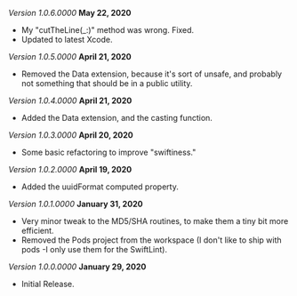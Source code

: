 *Version 1.0.6.0000* **May 22, 2020**
- My "cutTheLine(_:)" method was wrong. Fixed.
- Updated to latest Xcode.

*Version 1.0.5.0000* **April 21, 2020**
- Removed the Data extension, because it's sort of unsafe, and probably not something that should be in a public utility.

*Version 1.0.4.0000* **April 21, 2020**
- Added the Data extension, and the casting function.

*Version 1.0.3.0000* **April 20, 2020**
- Some basic refactoring to improve "swiftiness."

*Version 1.0.2.0000* **April 19, 2020**
- Added the uuidFormat computed property.

*Version 1.0.1.0000* **January 31, 2020**
- Very minor tweak to the MD5/SHA routines, to make them a tiny bit more efficient.
- Removed the Pods project from the workspace (I don't like to ship with pods -I only use them for the SwiftLint).

*Version 1.0.0.0000* **January 29, 2020**
- Initial Release.
